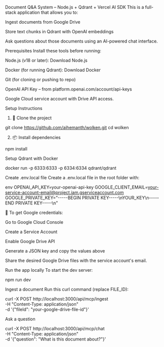 Document Q&A System – Node.js + Qdrant + Vercel AI SDK
This is a full-stack application that allows you to:

Ingest documents from Google Drive

Store text chunks in Qdrant with OpenAI embeddings

Ask questions about those documents using an AI-powered chat interface.


 Prerequisites
Install these tools before running:

Node.js (v18 or later): Download Node.js

Docker (for running Qdrant): Download Docker

Git (for cloning or pushing to repo)

OpenAI API Key – from platform.openai.com/account/api-keys

Google Cloud service account with Drive API access.



 Setup Instructions
1. 🚀 Clone the project

git clone https://github.com/aihemanth/wolken.git
cd wolken

2. 📦 Install dependencies

npm install



Setup Qdrant with Docker

docker run -p 6333:6333 -p 6334:6334 qdrant/qdrant


Create .env.local file
Create a .env.local file in the root folder with:

env
OPENAI_API_KEY=your-openai-api-key
GOOGLE_CLIENT_EMAIL=your-service-account-email@project.iam.gserviceaccount.com
GOOGLE_PRIVATE_KEY="-----BEGIN PRIVATE KEY-----\nYOUR_KEY\n-----END PRIVATE KEY-----\n"

🔑 To get Google credentials:

Go to Google Cloud Console

Create a Service Account

Enable Google Drive API

Generate a JSON key and copy the values above

Share the desired Google Drive files with the service account's email.


Run the app locally
To start the dev server:

npm run dev



Ingest a document
Run this curl command (replace FILE_ID):

curl -X POST http://localhost:3000/api/mcp/ingest \
  -H "Content-Type: application/json" \
  -d '{"fileId": "your-google-drive-file-id"}'


Ask a question

curl -X POST http://localhost:3000/api/mcp/chat \
  -H "Content-Type: application/json" \
  -d '{"question": "What is this document about?"}'

